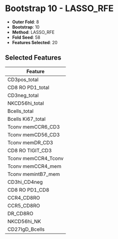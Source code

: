 # Bootstrap 10 - LASSO_RFE

- **Outer Fold**: 8
- **Bootstrap**: 10
- **Method**: LASSO_RFE
- **Fold Seed**: 58
- **Features Selected**: 20

## Selected Features

| Feature |
|---------|
| CD3pos_total |
| CD8 RO PD1_total |
| CD3neg_total |
| NKCD56hi_total |
| Bcells_total |
| Bcells Ki67_total |
| Tconv memCCR6_CD3 |
| Tconv memCD56_CD3 |
| Tconv memDR_CD3 |
| CD8 RO TIGIT_CD3 |
| Tconv memCCR4_Tconv |
| Tconv memCCR4_mem |
| Tconv memintB7_mem |
| CD3hi_CD4neg |
| CD8 RO PD1_CD8 |
| CCR4_CD8RO |
| CCR5_CD8RO |
| DR_CD8RO |
| NKCD56hi_NK |
| CD27IgD_Bcells |
